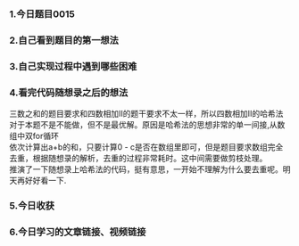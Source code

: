 ### 1.今日题目0015  
### 2.自己看到题目的第一想法  
  
### 3.自己实现过程中遇到哪些困难  
  
### 4.看完代码随想录之后的想法  
三数之和的题目要求和四数相加II的题干要求不太一样，所以四数相加II的哈希法对于本题不是不能做，但不是最优解。原因是哈希法的思想非常的单一间接,从数组中双for循环  
依次计算出a+b的和，只要计算0 - c是否在数组里即可，但是题目要求数组完全去重，根据随想录的解析，去重的过程非常耗时。这中间需要做剪枝处理。  
推演了一下随想录上哈希法的代码，挺有意思，一开始不理解为什么要去重呢。明天再好好看一下.  
  
### 5.今日收获  
  
### 6.今日学习的文章链接、视频链接  
  
  
  
  
  
  
  
